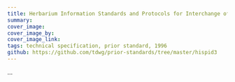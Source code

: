```yaml
---
title: Herbarium Information Standards and Protocols for Interchange of Data (HISPID3)
summary: 
cover_image: 
cover_image_by: 
cover_image_link: 
tags: technical specification, prior standard, 1996
github: https://github.com/tdwg/prior-standards/tree/master/hispid3
---
```


...
